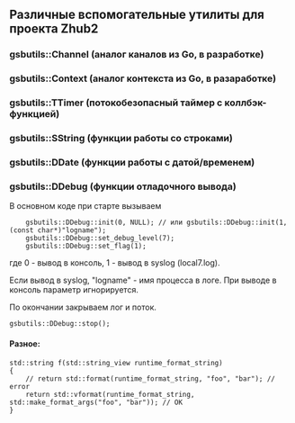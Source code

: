 ## Различные вспомогательные утилиты для проекта Zhub2

### gsbutils::Channel (аналог каналов из Go, в разработке)
### gsbutils::Context (аналог контекста из Go, в разаработке)
### gsbutils::TTimer (потокобезопасный таймер с коллбэк-функцией)
### gsbutils::SString (функции работы со строками)
### gsbutils::DDate (функции работы с датой/временем)

### gsbutils::DDebug (функции отладочного вывода)
В основном коде при старте вызываем
```
    gsbutils::DDebug::init(0, NULL); // или gsbutils::DDebug::init(1, (const char*)"logname");
    gsbutils::DDebug::set_debug_level(7);
    gsbutils::DDebug::set_flag(1);
```
где 0 - вывод в консоль, 1 - вывод в syslog (local7.log). 


Если вывод в syslog, "logname" - имя процесса в логе. При выводе в консоль параметр игнорируется.


По окончании закрываем лог и поток.
```
gsbutils::DDebug::stop();
```


#### Разное:
```
std::string f(std::string_view runtime_format_string)
{
    // return std::format(runtime_format_string, "foo", "bar"); // error
    return std::vformat(runtime_format_string, std::make_format_args("foo", "bar")); // OK
}
```
